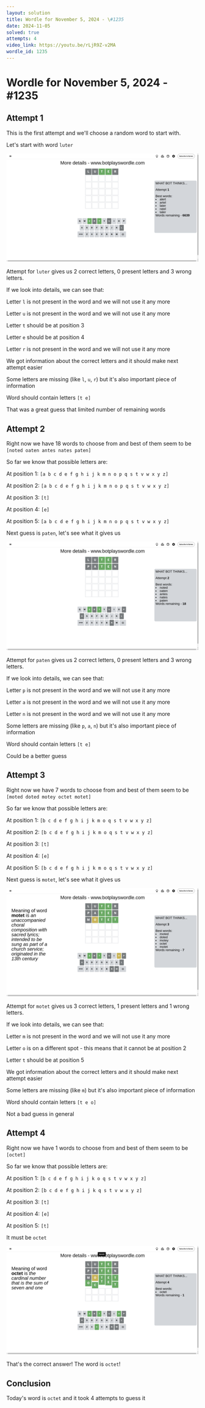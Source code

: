 ```yaml
---
layout: solution
title: Wordle for November 5, 2024 - \#1235
date: 2024-11-05
solved: true
attempts: 4
video_link: https://youtu.be/rLjR9Z-v2MA
wordle_id: 1235
---
```


# Wordle for November 5, 2024 - \#1235

## Attempt 1

This is the first attempt and we'll choose a random word to start with.

Let's start with word `luter`

![Attempt 1](2024-11-05/attempt-1.png)

Attempt for `luter` gives us 2 correct letters, 0 present letters and 3 wrong letters.

If we look into details, we can see that:

Letter `l` is not present in the word and we will not use it any more

Letter `u` is not present in the word and we will not use it any more

Letter `t` should be at position 3

Letter `e` should be at position 4

Letter `r` is not present in the word and we will not use it any more

We got information about the correct letters and it should make next attempt easier

Some letters are missing (like `l`, `u`, `r`) but it's also important piece of information

Word should contain letters `[t e]`

That was a great guess that limited number of remaining words



## Attempt 2

Right now we have 18 words to choose from and best of them seem to be `[noted oaten antes nates paten]`

So far we know that possible letters are:

At position 1: `[a b c d e f g h i j k m n o p q s t v w x y z]`

At position 2: `[a b c d e f g h i j k m n o p q s t v w x y z]`

At position 3: `[t]`

At position 4: `[e]`

At position 5: `[a b c d e f g h i j k m n o p q s t v w x y z]`

Next guess is `paten`, let's see what it gives us

![Attempt 2](2024-11-05/attempt-2.png)

Attempt for `paten` gives us 2 correct letters, 0 present letters and 3 wrong letters.

If we look into details, we can see that:

Letter `p` is not present in the word and we will not use it any more

Letter `a` is not present in the word and we will not use it any more

Letter `n` is not present in the word and we will not use it any more

Some letters are missing (like `p`, `a`, `n`) but it's also important piece of information

Word should contain letters `[t e]`

Could be a better guess



## Attempt 3

Right now we have 7 words to choose from and best of them seem to be `[moted doted motey octet motet]`

So far we know that possible letters are:

At position 1: `[b c d e f g h i j k m o q s t v w x y z]`

At position 2: `[b c d e f g h i j k m o q s t v w x y z]`

At position 3: `[t]`

At position 4: `[e]`

At position 5: `[b c d e f g h i j k m o q s t v w x y z]`

Next guess is `motet`, let's see what it gives us

![Attempt 3](2024-11-05/attempt-3.png)

Attempt for `motet` gives us 3 correct letters, 1 present letters and 1 wrong letters.

If we look into details, we can see that:

Letter `m` is not present in the word and we will not use it any more

Letter `o` is on a different spot - this means that it cannot be at position 2

Letter `t` should be at position 5

We got information about the correct letters and it should make next attempt easier

Some letters are missing (like `m`) but it's also important piece of information

Word should contain letters `[t e o]`

Not a bad guess in general



## Attempt 4

Right now we have 1 words to choose from and best of them seem to be `[octet]`

So far we know that possible letters are:

At position 1: `[b c d e f g h i j k o q s t v w x y z]`

At position 2: `[b c d e f g h i j k q s t v w x y z]`

At position 3: `[t]`

At position 4: `[e]`

At position 5: `[t]`

It must be `octet`

![Attempt 4](2024-11-05/attempt-4.png)

That's the correct answer! The word is `octet`!

## Conclusion

Today's word is `octet` and it took 4 attempts to guess it

